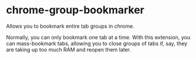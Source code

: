 # chrome-group-bookmarker
Allows you to bookmark entire tab groups in chrome.

Normally, you can only bookmark one tab at a time. With this extension, you can mass-bookmark tabs,
allowing you to close groups of tabs if, say, they are taking up too much RAM and reopen them later.
